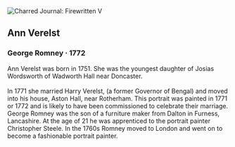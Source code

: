 <div class="artwork-of-the-day">
  <div class="container">
    <div class="img-wrapper">
      <img
        src="https://uploads2.wikiart.org/images/george-romney/ann-verelst-1751-1823-1772.jpg!Large.jpg"
        alt="Charred Journal: Firewritten V" />
    </div>
    <div class="artwork-detail">
      <div class="artwork-origin"> 
        <h2 class="artwork-name">Ann Verelst</h2>
        <h3 class="artist">
          George Romney
                    ·  1772
        </h3>
      </div>
      <p class="description">
        <span class="artwork-description-text ng-binding" ng-bind-html="viewModel.ArtworkOfTheDay.Description | unsafe">Ann Verelst was born in 1751. She was the youngest daughter of Josias Wordsworth of Wadworth Hall near Doncaster.
<br>
<br>In 1771 she married Harry Verelst, (a former Governor of Bengal) and moved into his house, Aston Hall, near Rotherham. This portrait was painted in 1771 or 1772 and is likely to have been commissioned to celebrate their marriage. George Romney was the son of a furniture maker from Dalton in Furness, Lancashire. At the age of 21 he was apprenticed to the portrait painter Christopher Steele. In the 1760s Romney moved to London and went on to become a fashionable portrait painter.</span>
                        <div class="text-shadow-container" ng-show="showShadow" style=""></div>
      </p>
    </div>
  </div>

</div>
